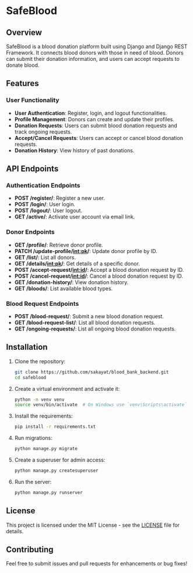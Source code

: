 # SafeBlood

## Overview
SafeBlood is a blood donation platform built using Django and Django REST Framework. It connects blood donors with those in need of blood. Donors can submit their donation information, and users can accept requests to donate blood.

## Features

### User Functionality
- **User Authentication**: Register, login, and logout functionalities.
- **Profile Management**: Donors can create and update their profiles.
- **Donation Requests**: Users can submit blood donation requests and track ongoing requests.
- **Accept/Cancel Requests**: Users can accept or cancel blood donation requests.
- **Donation History**: View history of past donations.

## API Endpoints

### Authentication Endpoints
- **POST /register/**: Register a new user.
- **POST /login/**: User login.
- **POST /logout/**: User logout.
- **GET /active/**: Activate user account via email link.

### Donor Endpoints
- **GET /profile/**: Retrieve donor profile.
- **PATCH /update-profile/<int:pk>/**: Update donor profile by ID.
- **GET /list/**: List all donors.
- **GET /details/<int:pk>/**: Get details of a specific donor.
- **POST /accept-request/<int:id>/**: Accept a blood donation request by ID.
- **POST /cancel-request/<int:id>/**: Cancel a blood donation request by ID.
- **GET /donation-history/**: View donation history.
- **GET /bloods/**: List available blood types.

### Blood Request Endpoints
- **POST /blood-request/**: Submit a new blood donation request.
- **GET /blood-request-list/**: List all blood donation requests.
- **GET /ongoing-requests/**: List all ongoing blood donation requests.

## Installation

1. Clone the repository:
   ```bash
   git clone https://github.com/sakayat/blood_bank_backend.git
   cd safeblood
   ```

2. Create a virtual environment and activate it:
   ```bash
   python -m venv venv
   source venv/bin/activate  # On Windows use `venv\Scripts\activate`
   ```

3. Install the requirements:
   ```bash
   pip install -r requirements.txt
   ```

4. Run migrations:
   ```bash
   python manage.py migrate
   ```

5. Create a superuser for admin access:
   ```bash
   python manage.py createsuperuser
   ```

6. Run the server:
   ```bash
   python manage.py runserver
   ```

## License
This project is licensed under the MIT License - see the [LICENSE](LICENSE) file for details.

## Contributing
Feel free to submit issues and pull requests for enhancements or bug fixes!
